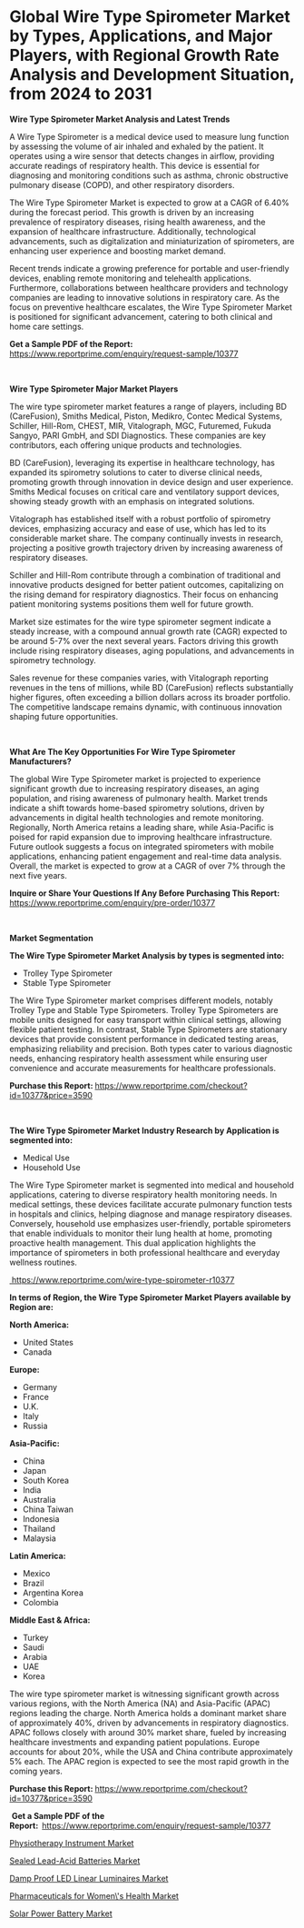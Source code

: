 <p><h1>Global Wire Type Spirometer Market by Types, Applications, and Major Players, with Regional Growth Rate Analysis and Development Situation, from 2024 to 2031</h1></p><p><strong>Wire Type Spirometer Market Analysis and Latest Trends</strong></p>
<p><p>A Wire Type Spirometer is a medical device used to measure lung function by assessing the volume of air inhaled and exhaled by the patient. It operates using a wire sensor that detects changes in airflow, providing accurate readings of respiratory health. This device is essential for diagnosing and monitoring conditions such as asthma, chronic obstructive pulmonary disease (COPD), and other respiratory disorders.</p><p>The Wire Type Spirometer Market is expected to grow at a CAGR of 6.40% during the forecast period. This growth is driven by an increasing prevalence of respiratory diseases, rising health awareness, and the expansion of healthcare infrastructure. Additionally, technological advancements, such as digitalization and miniaturization of spirometers, are enhancing user experience and boosting market demand.</p><p>Recent trends indicate a growing preference for portable and user-friendly devices, enabling remote monitoring and telehealth applications. Furthermore, collaborations between healthcare providers and technology companies are leading to innovative solutions in respiratory care. As the focus on preventive healthcare escalates, the Wire Type Spirometer Market is positioned for significant advancement, catering to both clinical and home care settings.</p></p>
<p><strong>Get a Sample PDF of the Report:&nbsp;</strong> <a href="https://www.reportprime.com/enquiry/request-sample/10377">https://www.reportprime.com/enquiry/request-sample/10377</a></p>
<p>&nbsp;</p>
<p><strong>Wire Type Spirometer Major Market Players</strong></p>
<p><p>The wire type spirometer market features a range of players, including BD (CareFusion), Smiths Medical, Piston, Medikro, Contec Medical Systems, Schiller, Hill-Rom, CHEST, MIR, Vitalograph, MGC, Futuremed, Fukuda Sangyo, PARI GmbH, and SDI Diagnostics. These companies are key contributors, each offering unique products and technologies.</p><p>BD (CareFusion), leveraging its expertise in healthcare technology, has expanded its spirometry solutions to cater to diverse clinical needs, promoting growth through innovation in device design and user experience. Smiths Medical focuses on critical care and ventilatory support devices, showing steady growth with an emphasis on integrated solutions. </p><p>Vitalograph has established itself with a robust portfolio of spirometry devices, emphasizing accuracy and ease of use, which has led to its considerable market share. The company continually invests in research, projecting a positive growth trajectory driven by increasing awareness of respiratory diseases.</p><p>Schiller and Hill-Rom contribute through a combination of traditional and innovative products designed for better patient outcomes, capitalizing on the rising demand for respiratory diagnostics. Their focus on enhancing patient monitoring systems positions them well for future growth.</p><p>Market size estimates for the wire type spirometer segment indicate a steady increase, with a compound annual growth rate (CAGR) expected to be around 5-7% over the next several years. Factors driving this growth include rising respiratory diseases, aging populations, and advancements in spirometry technology.</p><p>Sales revenue for these companies varies, with Vitalograph reporting revenues in the tens of millions, while BD (CareFusion) reflects substantially higher figures, often exceeding a billion dollars across its broader portfolio. The competitive landscape remains dynamic, with continuous innovation shaping future opportunities.</p></p>
<p>&nbsp;</p>
<p><strong>What Are The Key Opportunities For Wire Type Spirometer Manufacturers?</strong></p>
<p><p>The global Wire Type Spirometer market is projected to experience significant growth due to increasing respiratory diseases, an aging population, and rising awareness of pulmonary health. Market trends indicate a shift towards home-based spirometry solutions, driven by advancements in digital health technologies and remote monitoring. Regionally, North America retains a leading share, while Asia-Pacific is poised for rapid expansion due to improving healthcare infrastructure. Future outlook suggests a focus on integrated spirometers with mobile applications, enhancing patient engagement and real-time data analysis. Overall, the market is expected to grow at a CAGR of over 7% through the next five years.</p></p>
<p><strong>Inquire or Share Your Questions If Any Before Purchasing This Report:</strong> <a href="https://www.reportprime.com/enquiry/pre-order/10377">https://www.reportprime.com/enquiry/pre-order/10377</a></p>
<p>&nbsp;</p>
<p><strong>Market Segmentation</strong></p>
<p><strong>The Wire Type Spirometer Market Analysis by types is segmented into:</strong></p>
<p><ul><li>Trolley Type Spirometer</li><li>Stable Type Spirometer</li></ul></p>
<p><p>The Wire Type Spirometer market comprises different models, notably Trolley Type and Stable Type Spirometers. Trolley Type Spirometers are mobile units designed for easy transport within clinical settings, allowing flexible patient testing. In contrast, Stable Type Spirometers are stationary devices that provide consistent performance in dedicated testing areas, emphasizing reliability and precision. Both types cater to various diagnostic needs, enhancing respiratory health assessment while ensuring user convenience and accurate measurements for healthcare professionals.</p></p>
<p><strong>Purchase this Report:&nbsp;</strong><a href="https://www.reportprime.com/checkout?id=10377&price=3590">https://www.reportprime.com/checkout?id=10377&price=3590</a></p>
<p>&nbsp;</p>
<p><strong>The Wire Type Spirometer Market Industry Research by Application is segmented into:</strong></p>
<p><ul><li>Medical Use</li><li>Household Use</li></ul></p>
<p><p>The Wire Type Spirometer market is segmented into medical and household applications, catering to diverse respiratory health monitoring needs. In medical settings, these devices facilitate accurate pulmonary function tests in hospitals and clinics, helping diagnose and manage respiratory diseases. Conversely, household use emphasizes user-friendly, portable spirometers that enable individuals to monitor their lung health at home, promoting proactive health management. This dual application highlights the importance of spirometers in both professional healthcare and everyday wellness routines.</p></p>
<p><a href="https://www.reportprime.com/wire-type-spirometer-r10377">&nbsp;https://www.reportprime.com/wire-type-spirometer-r10377</a></p>
<p><strong>In terms of Region, the Wire Type Spirometer Market Players available by Region are:</strong></p>
<p>
    <p> <strong> North America: </strong>
        <ul>
            <li>United States</li>
            <li>Canada</li>
        </ul>
        </p> 
    <p> <strong> Europe: </strong>
        <ul>
            <li>Germany</li>
            <li>France</li>
            <li>U.K.</li>
            <li>Italy</li>
            <li>Russia</li>
        </ul>
        </p> 
    <p> <strong> Asia-Pacific: </strong>
        <ul>
            <li>China</li>
            <li>Japan</li>
            <li>South Korea</li>
            <li>India</li>
            <li>Australia</li>
            <li>China Taiwan</li>
            <li>Indonesia</li>
            <li>Thailand</li>
            <li>Malaysia</li>
        </ul>
        </p> 
    <p> <strong> Latin America: </strong>
        <ul>
            <li>Mexico</li>
            <li>Brazil</li>
            <li>Argentina Korea</li>
            <li>Colombia</li>
        </ul>
        </p> 
    <p> <strong> Middle East & Africa: </strong>
        <ul>
            <li>Turkey</li>
            <li>Saudi</li>
            <li>Arabia</li>
            <li>UAE</li>
            <li>Korea</li>
        </ul>
    </p>
    </p>
<p><p>The wire type spirometer market is witnessing significant growth across various regions, with the North America (NA) and Asia-Pacific (APAC) regions leading the charge. North America holds a dominant market share of approximately 40%, driven by advancements in respiratory diagnostics. APAC follows closely with around 30% market share, fueled by increasing healthcare investments and expanding patient populations. Europe accounts for about 20%, while the USA and China contribute approximately 5% each. The APAC region is expected to see the most rapid growth in the coming years.</p></p>
<p><strong>Purchase this Report: </strong><a href="https://www.reportprime.com/checkout?id=10377&price=3590">https://www.reportprime.com/checkout?id=10377&price=3590</a></p>
<p>&nbsp;<strong>Get a Sample PDF of the Report:&nbsp;&nbsp;</strong><a href="https://www.reportprime.com/enquiry/request-sample/10377">https://www.reportprime.com/enquiry/request-sample/10377</a></p>
<p><strong></strong></p>
<p><p><a href="https://www.linkedin.com/pulse/global-perspectives-physiotherapy-instrument-market-trends-iooye?trackingId=fkwzT7fHTLKqVzJNOp28Vg%3D%3D">Physiotherapy Instrument Market</a></p><p><a href="https://issuu.com/reportprime-2/docs/sealed-lead-acid-batteries-market-s_223a41680525ad">Sealed Lead-Acid Batteries Market</a></p><p><a href="https://medium.com/@janiartemva3/the-comprehensive-damp-proof-led-linear-luminaires-market-research-report-is-essential-for-d54917dc1113">Damp Proof LED Linear Luminaires Market</a></p><p><a href="https://medium.com/@janiartemva3/the-market-study-covers-the-pharmaceuticals-for-women-s-health-market-across-various-segments-348fc6fa8696">Pharmaceuticals for Women\'s Health Market</a></p><p><a href="https://issuu.com/reportprime-2/docs/solar-power-battery-market-size-203_eb511cb7f20b84">Solar Power Battery Market</a></p></p>